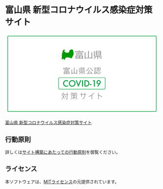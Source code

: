 # 富山県 新型コロナウイルス感染症対策サイト

![](https://raw.githubusercontent.com/Terachan0117/covid19-toyama/development/static/ogp.png)

[富山県 新型コロナウイルス感染症対策サイト](https://stopcovid19-toyama.netlify.com/)

## 行動原則
詳しくは[サイト構築にあたっての行動原則](./CODE_OF_CONDUCT.md)を御覧ください。

## ライセンス
本ソフトウェアは、[MITライセンス](./LICENSE.txt)の元提供されています。
